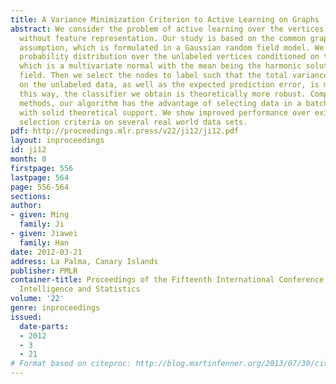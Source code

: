 ```yaml
---
title: A Variance Minimization Criterion to Active Learning on Graphs
abstract: We consider the problem of active learning over the vertices in a graph,
  without feature representation. Our study is based on the common graph smoothness
  assumption, which is formulated in a Gaussian random field model. We analyze the
  probability distribution over the unlabeled vertices conditioned on the label information,
  which is a multivariate normal with the mean being the harmonic solution over the
  field. Then we select the nodes to label such that the total variance of the distribution
  on the unlabeled data, as well as the expected prediction error, is minimized. In
  this way, the classifier we obtain is theoretically more robust. Compared with existing
  methods, our algorithm has the advantage of selecting data in a batch offline mode
  with solid theoretical support. We show improved performance over existing label
  selection criteria on several real world data sets.
pdf: http://proceedings.mlr.press/v22/ji12/ji12.pdf
layout: inproceedings
id: ji12
month: 0
firstpage: 556
lastpage: 564
page: 556-564
sections: 
author:
- given: Ming
  family: Ji
- given: Jiawei
  family: Han
date: 2012-03-21
address: La Palma, Canary Islands
publisher: PMLR
container-title: Proceedings of the Fifteenth International Conference on Artificial
  Intelligence and Statistics
volume: '22'
genre: inproceedings
issued:
  date-parts:
  - 2012
  - 3
  - 21
# Format based on citeproc: http://blog.martinfenner.org/2013/07/30/citeproc-yaml-for-bibliographies/
---
```

